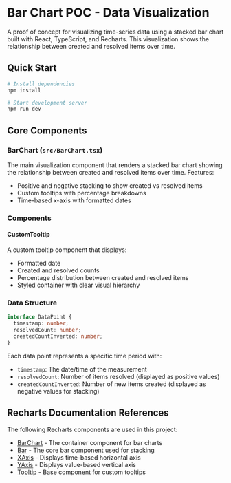 # Bar Chart POC - Data Visualization

A proof of concept for visualizing time-series data using a stacked bar chart built with React, TypeScript, and Recharts. This visualization shows the relationship between created and resolved items over time.

## Quick Start

```bash
# Install dependencies
npm install

# Start development server
npm run dev
```

## Core Components

### BarChart (`src/BarChart.tsx`)

The main visualization component that renders a stacked bar chart showing the relationship between created and resolved items over time. Features:

- Positive and negative stacking to show created vs resolved items
- Custom tooltips with percentage breakdowns
- Time-based x-axis with formatted dates

### Components

#### CustomTooltip

A custom tooltip component that displays:

- Formatted date
- Created and resolved counts
- Percentage distribution between created and resolved items
- Styled container with clear visual hierarchy

### Data Structure

```typescript
interface DataPoint {
  timestamp: number;
  resolvedCount: number;
  createdCountInverted: number;
}
```

Each data point represents a specific time period with:

- `timestamp`: The date/time of the measurement
- `resolvedCount`: Number of items resolved (displayed as positive values)
- `createdCountInverted`: Number of new items created (displayed as negative values for stacking)

## Recharts Documentation References

The following Recharts components are used in this project:

- [BarChart](https://recharts.org/en-US/api/BarChart) - The container component for bar charts
- [Bar](https://recharts.org/en-US/api/Bar) - The core bar component used for stacking
- [XAxis](https://recharts.org/en-US/api/XAxis) - Displays time-based horizontal axis
- [YAxis](https://recharts.org/en-US/api/YAxis) - Displays value-based vertical axis
- [Tooltip](https://recharts.org/en-US/api/Tooltip) - Base component for custom tooltips
